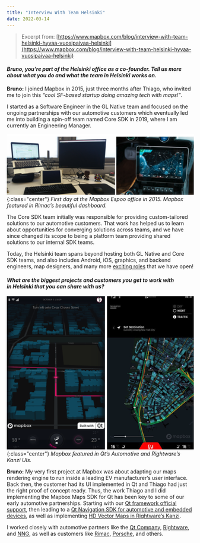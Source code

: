 ```yaml
---
title: "Interview With Team Helsinki"
date: 2022-03-14
---
```


> Excerpt from: [https://www.mapbox.com/blog/interview-with-team-helsinki-hyvaa-vuosipaivaa-helsinki](https://www.mapbox.com/blog/interview-with-team-helsinki-hyvaa-vuosipaivaa-helsinki)

#### _Bruno, you’re part of the Helsinki office as a co-founder. Tell us more about what you do and what the team in Helsinki works on._

**Bruno:** I joined Mapbox in 2015, just three months after Thiago, who invited me to join this _“cool SF-based startup doing amazing tech with maps!”_.

I started as a Software Engineer in the GL Native team and focused on the ongoing partnerships with our automotive customers which eventually led me into building a spin-off team named Core SDK in 2019, where I am currently an Engineering Manager.

![Mapbox Espoo Office & Rimac](/assets/images/mapbox-espoo-rimac.png){:class="center"}
<em class="center" style="text-align:center;">First day at the Mapbox Espoo office in 2015. Mapbox featured in Rimac’s beautiful dashboard.</em>

The Core SDK team initially was responsible for providing custom-tailored solutions to our automotive customers. That work has helped us to learn about opportunities for converging solutions across teams, and we have since changed its scope to being a platform team providing shared solutions to our internal SDK teams.

Today, the Helsinki team spans beyond hosting both GL Native and Core SDK teams, and also includes Android, iOS, graphics, and backend engineers, map designers, and many more [exciting roles](https://www.mapbox.com/careers) that we have open!

#### _What are the biggest projects and customers you get to work with in Helsinki that you can share with us?_

![](/assets/images/mapbox-qt-rimac.png){:class="center"}
<em class="center" style="text-align:center;">Mapbox featured in Qt’s Automotive and Rightware’s Kanzi UIs.</em>

‍**Bruno:** My very first project at Mapbox was about adapting our maps rendering engine to run inside a leading EV manufacturer’s user interface. Back then, the customer had its UI implemented in Qt and Thiago had just the right proof of concept ready. Thus, the work Thiago and I did implementing the Mapbox Maps SDK for Qt has been key to some of our early automotive partnerships. Starting with our [Qt framework official support](https://blog.mapbox.com/qt-framework-officially-supported-40b60bfbb0d0), then leading to a [Qt Navigation SDK for automotive and embedded devices](https://blog.mapbox.com/qt-navigation-sdk-for-automotive-and-embedded-devices-cbd8c95fe343), as well as implementing [HD Vector Maps in Rightware’s Kanzi](https://blog.mapbox.com/hd-vector-maps-in-rightwares-kanzi-2f6363a44700).

I worked closely with automotive partners like the [Qt Company](https://www.qt.io/company), [Rightware](https://rightware.com/), and [NNG](https://nng.com/), as well as customers like [Rimac](https://www.rimac-automobili.com/), [Porsche](https://www.porsche.com/), and others.